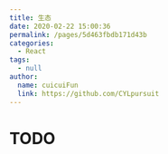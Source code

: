 ```yaml
---
title: 生态
date: 2020-02-22 15:00:36
permalink: /pages/5d463fbdb171d43b
categories:
  - React
tags:
  - null
author:
  name: cuicuiFun
  link: https://github.com/CYLpursuit
---
```


# TODO
